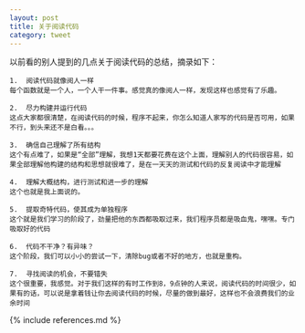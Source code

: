 ```yaml
---
layout: post
title: 关于阅读代码
category: tweet
---
```


以前看的别人提到的几点关于阅读代码的总结，摘录如下：

	1.	阅读代码就像阅人一样
    每个函数就是一个人，一个人干一件事。感觉真的像阅人一样，发现这样也感觉有了乐趣。
  
    2.	尽力构建并运行代码
    这点大家都很清楚，在阅读代码的时候，程序不起来，你怎么知道人家写的代码是否可用，如果不行，到头来还不是白看。。。
 
    3.	确信自己理解了所有结构
    这个有点难了，如果是“全部”理解，我想1天都要花费在这个上面，理解别人的代码很容易，如果全部理解他构建的结构和思想就很难了，是在一天天的测试和代码的反复阅读中才能理解
 
    4.	理解大概结构，进行测试和进一步的理解
    这个也就是我上面说的。
 
    5.	提取奇特代码，使其成为单独程序
    这个就是我们学习的阶段了，劲量把他的东西都吸取过来，我们程序员都是吸血鬼，嘿嘿。专门吸取好的代码
 
    6.	代码不干净？有异味？
    这个阶段，我们可以小小的尝试一下，清除bug或者不好的地方，也就是重构。
 
    7.	寻找阅读的机会，不要错失
    这个很重要，我感觉。对于我们这样的有时工作到8，9点钟的人来说，阅读代码的时间很少，如果有的话，可以说是拿着钱让你去阅读代码的时候，尽量的做到最好，这样也不会浪费我们的业余时间


{% include references.md %}